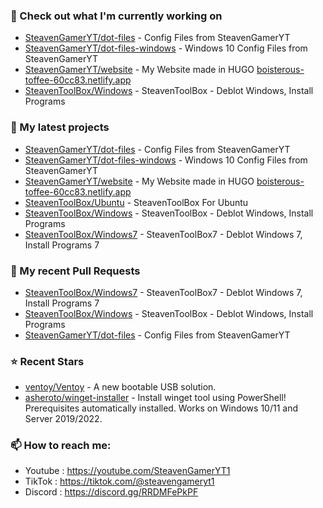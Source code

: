 ### 👷 Check out what I'm currently working on

- [SteavenGamerYT/dot-files](https://github.com/SteavenGamerYT/dot-files) - Config Files from SteavenGamerYT
- [SteavenGamerYT/dot-files-windows](https://github.com/SteavenGamerYT/dot-files-windows) - Windows 10 Config Files from SteavenGamerYT
- [SteavenGamerYT/website](https://github.com/SteavenGamerYT/website) - My Website made in HUGO [boisterous-toffee-60cc83.netlify.app](https://boisterous-toffee-60cc83.netlify.app)
- [SteavenToolBox/Windows](https://github.com/SteavenToolBox/Windows) - SteavenToolBox - Deblot Windows, Install Programs
### 🌱 My latest projects

- [SteavenGamerYT/dot-files](https://github.com/SteavenGamerYT/dot-files) - Config Files from SteavenGamerYT
- [SteavenGamerYT/dot-files-windows](https://github.com/SteavenGamerYT/dot-files-windows) - Windows 10 Config Files from SteavenGamerYT
- [SteavenGamerYT/website](https://github.com/SteavenGamerYT/website) - My Website made in HUGO [boisterous-toffee-60cc83.netlify.app](https://boisterous-toffee-60cc83.netlify.app)
- [SteavenToolBox/Ubuntu](https://github.com/SteavenToolBox/Ubuntu) - SteavenToolBox For Ubuntu 
- [SteavenToolBox/Windows](https://github.com/SteavenToolBox/Windows) - SteavenToolBox - Deblot Windows, Install Programs
- [SteavenToolBox/Windows7](https://github.com/SteavenToolBox/Windows7) - SteavenToolBox7 - Deblot Windows 7, Install Programs 7
### 🔨 My recent Pull Requests

- [SteavenToolBox/Windows7](https://github.com/SteavenToolBox/Windows7) - SteavenToolBox7 - Deblot Windows 7, Install Programs 7
- [SteavenToolBox/Windows](https://github.com/SteavenToolBox/Windows) - SteavenToolBox - Deblot Windows, Install Programs
- [SteavenGamerYT/dot-files](https://github.com/SteavenGamerYT/dot-files) - Config Files from SteavenGamerYT

### ⭐ Recent Stars

- [ventoy/Ventoy](https://github.com/ventoy/Ventoy) - A new bootable USB solution.
- [asheroto/winget-installer](https://github.com/asheroto/winget-installer) - Install winget tool using PowerShell! Prerequisites automatically installed. Works on Windows 10/11 and Server 2019/2022.
### 📫 How to reach me:
  - Youtube   : <https://youtube.com/SteavenGamerYT1>
  - TikTok    : <https://tiktok.com/@steavengameryt1>
  - Discord   : <https://discord.gg/RRDMFePkPF>
